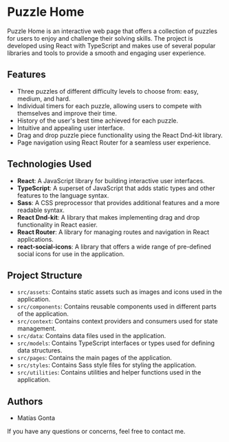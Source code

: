 # Puzzle Home

Puzzle Home is an interactive web page that offers a collection of puzzles for users to enjoy and challenge their solving skills. The project is developed using React with TypeScript and makes use of several popular libraries and tools to provide a smooth and engaging user experience.

## Features

- Three puzzles of different difficulty levels to choose from: easy, medium, and hard.
- Individual timers for each puzzle, allowing users to compete with themselves and improve their time.
- History of the user's best time achieved for each puzzle.
- Intuitive and appealing user interface.
- Drag and drop puzzle piece functionality using the React Dnd-kit library.
- Page navigation using React Router for a seamless user experience.

## Technologies Used

- **React**: A JavaScript library for building interactive user interfaces.
- **TypeScript**: A superset of JavaScript that adds static types and other features to the language syntax.
- **Sass**: A CSS preprocessor that provides additional features and a more readable syntax.
- **React Dnd-kit**: A library that makes implementing drag and drop functionality in React easier.
- **React Router**: A library for managing routes and navigation in React applications.
- **react-social-icons**: A library that offers a wide range of pre-defined social icons for use in the application.

## Project Structure

- `src/assets`: Contains static assets such as images and icons used in the application.
- `src/components`: Contains reusable components used in different parts of the application.
- `src/context`: Contains context providers and consumers used for state management.
- `src/data`: Contains data files used in the application.
- `src/models`: Contains TypeScript interfaces or types used for defining data structures.
- `src/pages`: Contains the main pages of the application.
- `src/styles`: Contains Sass style files for styling the application.
- `src/utilities`: Contains utilities and helper functions used in the application.

## Authors

- Matías Gonta

If you have any questions or concerns, feel free to contact me.
